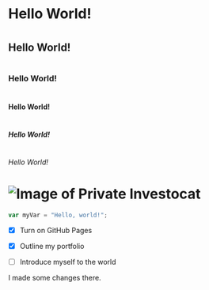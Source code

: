 # <h1>Hello World!</h1>
# <h2>Hello World!</h2>
# <h3>Hello World!</h3>
# <h4>Hello World!</h4>
# <h5>Hello World!</h5>
# <h6>Hello World!</h6>

# ![Image of Private Investocat](https://octodex.github.com/images/privateinvestocat.jpg)

``` javascript
var myVar = "Hello, world!";
```

- [x] Turn on GitHub Pages
- [x] Outline my portfolio
- [ ] Introduce myself to the world
























I made some changes there.
